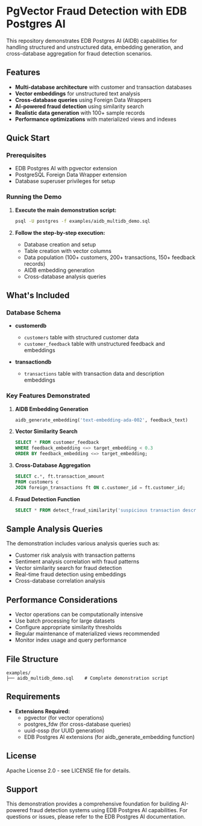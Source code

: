 # PgVector Fraud Detection with EDB Postgres AI

This repository demonstrates EDB Postgres AI (AIDB) capabilities for handling structured and unstructured data, embedding generation, and cross-database aggregation for fraud detection scenarios.

## Features

- **Multi-database architecture** with customer and transaction databases
- **Vector embeddings** for unstructured text analysis
- **Cross-database queries** using Foreign Data Wrappers
- **AI-powered fraud detection** using similarity search
- **Realistic data generation** with 100+ sample records
- **Performance optimizations** with materialized views and indexes

## Quick Start

### Prerequisites

- EDB Postgres AI with pgvector extension
- PostgreSQL Foreign Data Wrapper extension
- Database superuser privileges for setup

### Running the Demo

1. **Execute the main demonstration script:**
   ```bash
   psql -U postgres -f examples/aidb_multidb_demo.sql
   ```

2. **Follow the step-by-step execution:**
   - Database creation and setup
   - Table creation with vector columns
   - Data population (100+ customers, 200+ transactions, 150+ feedback records)
   - AIDB embedding generation
   - Cross-database analysis queries

## What's Included

### Database Schema

- **customerdb**
  - `customers` table with structured customer data
  - `customer_feedback` table with unstructured feedback and embeddings
  
- **transactiondb**
  - `transactions` table with transaction data and description embeddings

### Key Features Demonstrated

1. **AIDB Embedding Generation**
   ```sql
   aidb_generate_embedding('text-embedding-ada-002', feedback_text)
   ```

2. **Vector Similarity Search**
   ```sql
   SELECT * FROM customer_feedback 
   WHERE feedback_embedding <=> target_embedding < 0.3
   ORDER BY feedback_embedding <=> target_embedding;
   ```

3. **Cross-Database Aggregation**
   ```sql
   SELECT c.*, ft.transaction_amount 
   FROM customers c
   JOIN foreign_transactions ft ON c.customer_id = ft.customer_id;
   ```

4. **Fraud Detection Function**
   ```sql
   SELECT * FROM detect_fraud_similarity('suspicious transaction description');
   ```

## Sample Analysis Queries

The demonstration includes various analysis queries such as:

- Customer risk analysis with transaction patterns
- Sentiment analysis correlation with fraud patterns
- Vector similarity search for fraud detection
- Real-time fraud detection using embeddings
- Cross-database correlation analysis

## Performance Considerations

- Vector operations can be computationally intensive
- Use batch processing for large datasets
- Configure appropriate similarity thresholds
- Regular maintenance of materialized views recommended
- Monitor index usage and query performance

## File Structure

```
examples/
├── aidb_multidb_demo.sql    # Complete demonstration script
```

## Requirements

- **Extensions Required:**
  - pgvector (for vector operations)
  - postgres_fdw (for cross-database queries)  
  - uuid-ossp (for UUID generation)
  - EDB Postgres AI extensions (for aidb_generate_embedding function)

## License

Apache License 2.0 - see LICENSE file for details.

## Support

This demonstration provides a comprehensive foundation for building AI-powered fraud detection systems using EDB Postgres AI capabilities. For questions or issues, please refer to the EDB Postgres AI documentation.